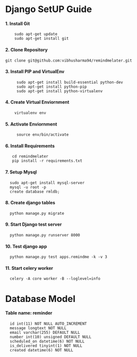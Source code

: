 
Django SetUP Guide
===============


#### 1.  **Install Git**
        sudo apt-get update
        sudo apt-get install git
       
####  2. **Clone Repository**
 
    git clone git@github.com:vibhusharma94/remindmelater.git

####  3. **Install PIP and VirtualEnv**
 
         sudo apt-get install build-essential python-dev
         sudo apt-get install python-pip
         sudo apt-get install python-virtualenv
    
#### 4. **Create Virtual Enviornment**
        virtualenv env

#### 5. **Activate Enviornment**
         source env/bin/activate
    
#### 6. **Install Requirements**
 
       cd remindmelater
       pip install -r requirements.txt

#### 7. **Setup Mysql**
      sudo apt-get install mysql-server
      mysql -u root -p
      create database rmldb;

#### 8. **Create django tables**
      python manage.py migrate

#### 9. **Start Django test server**
      python manage.py runserver 8000

#### 10. **Test django app**
      python manage.py test apps.remindme -k -v 3

#### 11. **Start celery worker**
      celery -A core worker -B --loglevel=info


Database Model
===============

####  **Table name: reminder**
      id int(11) NOT NULL AUTO_INCREMENT
      message longtext NOT NULL
      email varchar(255) DEFAULT NULL
      number int(10) unsigned DEFAULT NULL
      scheduled_on datetime(6) NOT NULL
      is_delivered tinyint(1) NOT NULL
      created datetime(6) NOT NULL
